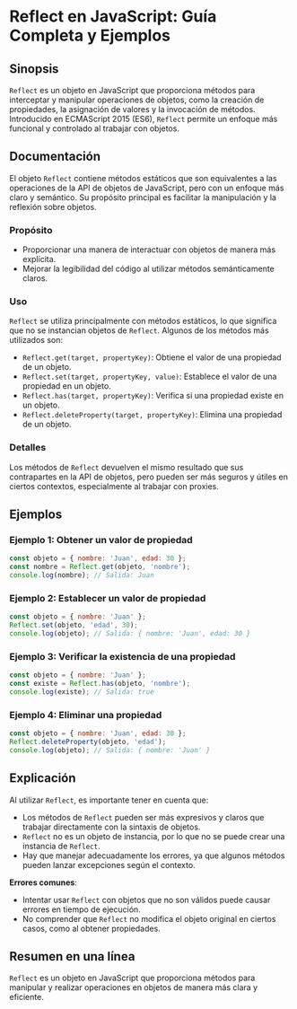 <!--
Meta Description: # Reflect en JavaScript: Guía Completa y Ejemplos ## Sinopsis `Reflect` es un objeto en JavaScript que proporciona métodos para interceptar y manipula...
Meta Keywords: reflect, objeto, que, métodos, objetos
-->

# Reflect en JavaScript: Guía Completa y Ejemplos

## Sinopsis
`Reflect` es un objeto en JavaScript que proporciona métodos para interceptar y manipular operaciones de objetos, como la creación de propiedades, la asignación de valores y la invocación de métodos. Introducido en ECMAScript 2015 (ES6), `Reflect` permite un enfoque más funcional y controlado al trabajar con objetos.

## Documentación
El objeto `Reflect` contiene métodos estáticos que son equivalentes a las operaciones de la API de objetos de JavaScript, pero con un enfoque más claro y semántico. Su propósito principal es facilitar la manipulación y la reflexión sobre objetos.

### Propósito
- Proporcionar una manera de interactuar con objetos de manera más explícita.
- Mejorar la legibilidad del código al utilizar métodos semánticamente claros.

### Uso
`Reflect` se utiliza principalmente con métodos estáticos, lo que significa que no se instancian objetos de `Reflect`. Algunos de los métodos más utilizados son:

- `Reflect.get(target, propertyKey)`: Obtiene el valor de una propiedad de un objeto.
- `Reflect.set(target, propertyKey, value)`: Establece el valor de una propiedad en un objeto.
- `Reflect.has(target, propertyKey)`: Verifica si una propiedad existe en un objeto.
- `Reflect.deleteProperty(target, propertyKey)`: Elimina una propiedad de un objeto.

### Detalles
Los métodos de `Reflect` devuelven el mismo resultado que sus contrapartes en la API de objetos, pero pueden ser más seguros y útiles en ciertos contextos, especialmente al trabajar con proxies.

## Ejemplos

### Ejemplo 1: Obtener un valor de propiedad
```javascript
const objeto = { nombre: 'Juan', edad: 30 };
const nombre = Reflect.get(objeto, 'nombre');
console.log(nombre); // Salida: Juan
```

### Ejemplo 2: Establecer un valor de propiedad
```javascript
const objeto = { nombre: 'Juan' };
Reflect.set(objeto, 'edad', 30);
console.log(objeto); // Salida: { nombre: 'Juan', edad: 30 }
```

### Ejemplo 3: Verificar la existencia de una propiedad
```javascript
const objeto = { nombre: 'Juan' };
const existe = Reflect.has(objeto, 'nombre');
console.log(existe); // Salida: true
```

### Ejemplo 4: Eliminar una propiedad
```javascript
const objeto = { nombre: 'Juan', edad: 30 };
Reflect.deleteProperty(objeto, 'edad');
console.log(objeto); // Salida: { nombre: 'Juan' }
```

## Explicación
Al utilizar `Reflect`, es importante tener en cuenta que:
- Los métodos de `Reflect` pueden ser más expresivos y claros que trabajar directamente con la sintaxis de objetos.
- `Reflect` no es un objeto de instancia, por lo que no se puede crear una instancia de `Reflect`.
- Hay que manejar adecuadamente los errores, ya que algunos métodos pueden lanzar excepciones según el contexto.

**Errores comunes**:
- Intentar usar `Reflect` con objetos que no son válidos puede causar errores en tiempo de ejecución.
- No comprender que `Reflect` no modifica el objeto original en ciertos casos, como al obtener propiedades.

## Resumen en una línea
`Reflect` es un objeto en JavaScript que proporciona métodos para manipular y realizar operaciones en objetos de manera más clara y eficiente.